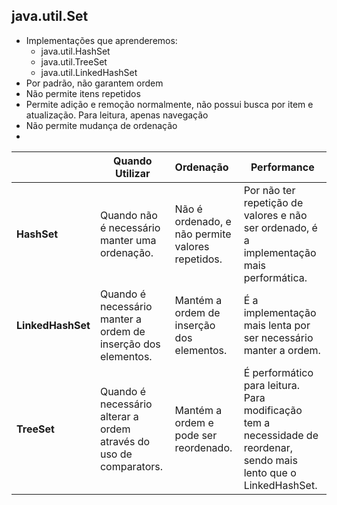 ## java.util.Set

- Implementações que aprenderemos:
  - java.util.HashSet
  - java.util.TreeSet
  - java.util.LinkedHashSet
- Por padrão, não garantem ordem
- Não permite itens repetidos
- Permite adição e remoção normalmente, não possui busca por item e atualização. Para leitura, apenas navegação
- Não permite mudança de ordenação
- 

|                   | Quando Utilizar                                              | Ordenação                                        | Performance                                                  |
| ----------------- | ------------------------------------------------------------ | :----------------------------------------------- | ------------------------------------------------------------ |
| **HashSet**       | Quando não é necessário manter uma ordenação.                | Não é ordenado, e não permite valores repetidos. | Por não ter repetição de valores e não ser ordenado, é a implementação mais performática. |
| **LinkedHashSet** | Quando é necessário manter a ordem de inserção dos elementos. | Mantém a ordem de inserção dos elementos.        | É a implementação mais lenta por ser necessário manter a ordem. |
| **TreeSet**       | Quando é necessário alterar a ordem através do uso de comparators. | Mantém a ordem e pode ser reordenado.            | É performático para leitura. Para modificação tem a necessidade de reordenar, sendo mais lento que o LinkedHashSet. |

